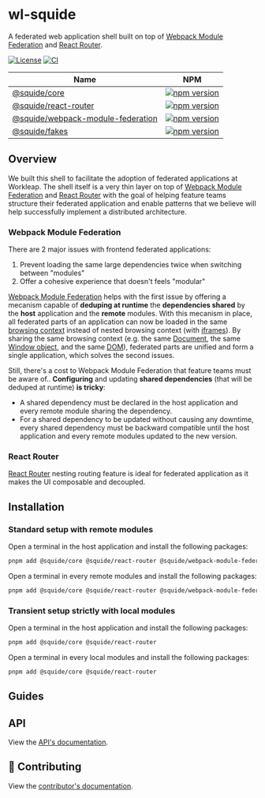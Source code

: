 # wl-squide

A federated web application shell built on top of [Webpack Module Federation](https://webpack.js.org/concepts/module-federation/) and [React Router](https://reactrouter.com/en/main).

[![License](https://img.shields.io/badge/License-Apache_2.0-blue.svg)](./LICENSE)
[![CI](https://github.com/workleap/wl-squide/actions/workflows/ci.yml/badge.svg)](https://github.com/workleap/wl-squide/actions/workflows/ci.yml)

| Name | NPM |
| --- | --- |
| [@squide/core](packages/core/README.md) | [![npm version](https://img.shields.io/npm/v/@squide/core)](https://www.npmjs.com/package/@squide/core) |
| [@squide/react-router](packages/react-router/README.md) | [![npm version](https://img.shields.io/npm/v/@squide/react-router)](https://www.npmjs.com/package/@squide/react-router) |
| [@squide/webpack-module-federation](packages/webpack-module-federation/README.md) | [![npm version](https://img.shields.io/npm/v/@squide/webpack-module-federation)](https://www.npmjs.com/package/@squide/webpack-module-federation) |
| [@squide/fakes](packages/fakes/README.md) | [![npm version](https://img.shields.io/npm/v/@squide/fakes)](https://www.npmjs.com/package/@squide/fakes) |

## Overview

We built this shell to facilitate the adoption of federated applications at Workleap. The shell itself is a very thin layer on top of [Webpack Module Federation](https://webpack.js.org/concepts/module-federation/) and [React Router](https://reactrouter.com/en/main) with the goal of helping feature teams structure their federated application and enable patterns that we believe will help successfully implement a distributed architecture.

### Webpack Module Federation

There are 2 major issues with frontend federated applications:
1. Prevent loading the same large dependencies twice when switching between "modules"
2. Offer a cohesive experience that doesn't feels "modular"

[Webpack Module Federation](https://webpack.js.org/concepts/module-federation/) helps with the first issue by offering a mecanism capable of **deduping at runtime** the **dependencies shared** by the **host** application and the **remote** modules. With this mecanism in place, all federated parts of an application can now be loaded in the same [browsing context](https://developer.mozilla.org/en-US/docs/Glossary/Browsing_context) instead of nested browsing context (with [iframes](https://developer.mozilla.org/en-US/docs/Web/HTML/Element/iframe)). By sharing the same browsing context (e.g. the same [Document](https://developer.mozilla.org/en-US/docs/Web/API/Document), the same [Window object](https://developer.mozilla.org/en-US/docs/Web/API/Window), and the same [DOM](https://developer.mozilla.org/en-US/docs/Web/API/Document_Object_Model)), federated parts are unified and form a single application, which solves the second issues.

Still, there's a cost to Webpack Module Federation that feature teams must be aware of.. **Configuring** and updating **shared dependencies** (that will be deduped at runtime) **is tricky**:
- A shared dependency must be declared in the host application and every remote module sharing the dependency.
- For a shared dependency to be updated without causing any downtime, every shared dependency must be backward compatible until the host application and every remote modules updated to the new version.

### React Router

[React Router](https://reactrouter.com/en/main) nesting routing feature is ideal for federated application as it makes the UI composable and decoupled.


## Installation

### Standard setup with remote modules

Open a terminal in the host application and install the following packages:

```bash
pnpm add @squide/core @squide/react-router @squide/webpack-module-federation
```

Open a terminal in every remote modules and install the following packages:

```bash
pnpm add @squide/core @squide/react-router @squide/webpack-module-federation
```

### Transient setup strictly with local modules

Open a terminal in the host application and install the following packages:

```bash
pnpm add @squide/core @squide/react-router
```

Open a terminal in every local modules and install the following packages:

```bash
pnpm add @squide/core @squide/react-router
```

## Guides

## API

View the [API's documentation](./docs/api.md).

## 🤝 Contributing

View the [contributor's documentation](./CONTRIBUTING.md).


